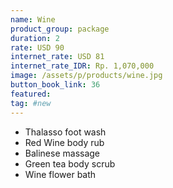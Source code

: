 ```yaml
---
name: Wine
product_group: package
duration: 2
rate: USD 90
internet_rate: USD 81
internet_rate_IDR: Rp. 1,070,000
image: /assets/p/products/wine.jpg
button_book_link: 36
featured:
tag: #new
---
```


- Thalasso foot wash
- Red Wine body rub
- Balinese massage
- Green tea body scrub
- Wine flower bath
